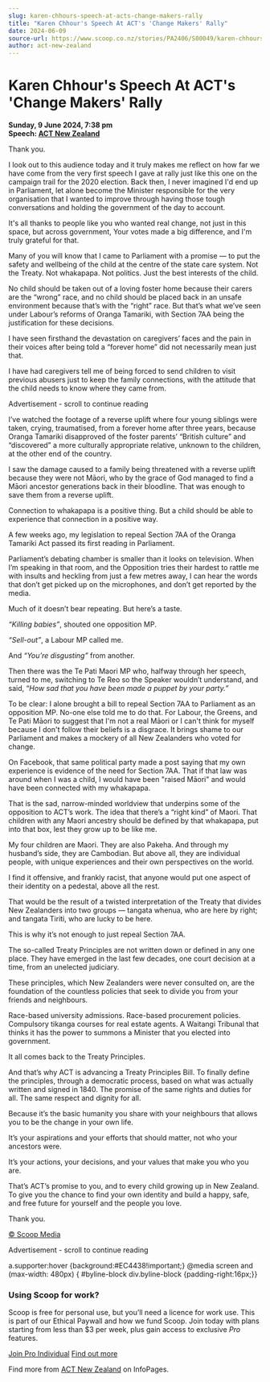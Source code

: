 ```yaml
---
slug: karen-chhours-speech-at-acts-change-makers-rally
title: "Karen Chhour's Speech At ACT's 'Change Makers' Rally"
date: 2024-06-09
source-url: https://www.scoop.co.nz/stories/PA2406/S00049/karen-chhours-speech-at-acts-change-makers-rally.htm
author: act-new-zealand
---
```

Karen Chhour's Speech At ACT's 'Change Makers' Rally
====================================================

**Sunday, 9 June 2024, 7:38 pm**  
**Speech: [ACT New Zealand](https://info.scoop.co.nz/ACT_New_Zealand)**

Thank you.

I look out to this audience today and it truly makes me reflect on how far we have come from the very first speech I gave at rally just like this one on the campaign trail for the 2020 election. Back then, I never imagined I'd end up in Parliament, let alone become the Minister responsible for the very organisation that I wanted to improve through having those tough conversations and holding the government of the day to account.

It's all thanks to people like you who wanted real change, not just in this space, but across government, Your votes made a big difference, and I'm truly grateful for that.

Many of you will know that I came to Parliament with a promise — to put the safety and wellbeing of the child at the centre of the state care system. Not the Treaty. Not whakapapa. Not politics. Just the best interests of the child.

No child should be taken out of a loving foster home because their carers are the “wrong” race, and no child should be placed back in an unsafe environment because that’s with the “right” race. But that’s what we’ve seen under Labour’s reforms of Oranga Tamariki, with Section 7AA being the justification for these decisions.

I have seen firsthand the devastation on caregivers’ faces and the pain in their voices after being told a “forever home” did not necessarily mean just that.

I have had caregivers tell me of being forced to send children to visit previous abusers just to keep the family connections, with the attitude that the child needs to know where they came from.

Advertisement - scroll to continue reading





I’ve watched the footage of a reverse uplift where four young siblings were taken, crying, traumatised, from a forever home after three years, because Oranga Tamariki disapproved of the foster parents’ “British culture” and “discovered” a more culturally appropriate relative, unknown to the children, at the other end of the country.

I saw the damage caused to a family being threatened with a reverse uplift because they were not Māori, who by the grace of God managed to find a Māori ancestor generations back in their bloodline. That was enough to save them from a reverse uplift.

Connection to whakapapa is a positive thing. But a child should be able to experience that connection in a positive way.

A few weeks ago, my legislation to repeal Section 7AA of the Oranga Tamariki Act passed its first reading in Parliament.

Parliament’s debating chamber is smaller than it looks on television. When I’m speaking in that room, and the Opposition tries their hardest to rattle me with insults and heckling from just a few metres away, I can hear the words that don’t get picked up on the microphones, and don’t get reported by the media.

Much of it doesn’t bear repeating. But here’s a taste.

_“Killing babies”_, shouted one opposition MP.

_“Sell-out”_, a Labour MP called me.

And _“You’re disgusting”_ from another.

Then there was the Te Pati Maori MP who, halfway through her speech, turned to me, switching to Te Reo so the Speaker wouldn’t understand, and said, “_How sad that you have been made a puppet by your party.”_

To be clear: I alone brought a bill to repeal Section 7AA to Parliament as an opposition MP. No-one else told me to do that. For Labour, the Greens, and Te Pati Māori to suggest that I'm not a real Māori or I can't think for myself because I don't follow their beliefs is a disgrace. It brings shame to our Parliament and makes a mockery of all New Zealanders who voted for change.

On Facebook, that same political party made a post saying that my own experience is evidence of the need for Section 7AA. That if that law was around when I was a child, I would have been "raised Māori" and would have been connected with my whakapapa.

That is the sad, narrow-minded worldview that underpins some of the opposition to ACT’s work. The idea that there’s a “right kind” of Maori. That children with any Maori ancestry should be defined by that whakapapa, put into that box, lest they grow up to be like me.

My four children are Maori. They are also Pakeha. And through my husband’s side, they are Cambodian. But above all, they are individual people, with unique experiences and their own perspectives on the world.

I find it offensive, and frankly racist, that anyone would put one aspect of their identity on a pedestal, above all the rest.

That would be the result of a twisted interpretation of the Treaty that divides New Zealanders into two groups — tangata whenua, who are here by right; and tangata Tiriti, who are lucky to be here.

This is why it’s not enough to just repeal Section 7AA.

The so-called Treaty Principles are not written down or defined in any one place. They have emerged in the last few decades, one court decision at a time, from an unelected judiciary.

These principles, which New Zealanders were never consulted on, are the foundation of the countless policies that seek to divide you from your friends and neighbours.

Race-based university admissions. Race-based procurement policies. Compulsory tikanga courses for real estate agents. A Waitangi Tribunal that thinks it has the power to summons a Minister that you elected into government.

It all comes back to the Treaty Principles.

And that’s why ACT is advancing a Treaty Principles Bill. To finally define the principles, through a democratic process, based on what was actually written and signed in 1840. The promise of the same rights and duties for all. The same respect and dignity for all.

Because it’s the basic humanity you share with your neighbours that allows you to be the change in your own life.

It’s your aspirations and your efforts that should matter, not who your ancestors were.

It’s your actions, your decisions, and your values that make you who you are.

That’s ACT’s promise to you, and to every child growing up in New Zealand. To give you the chance to find your own identity and build a happy, safe, and free future for yourself and the people you love.

Thank you.

[© Scoop Media](http://www.scoop.co.nz/about/terms.html)  

Advertisement - scroll to continue reading



a.supporter:hover {background:#EC4438!important;} @media screen and (max-width: 480px) { #byline-block div.byline-block {padding-right:16px;}}

### Using Scoop for work?

Scoop is free for personal use, but you’ll need a licence for work use. This is part of our Ethical Paywall and how we fund Scoop. Join today with plans starting from less than $3 per week, plus gain access to exclusive _Pro_ features.  
  
[Join Pro Individual](https://pro.scoop.co.nz/Individual/?from=ProIn24) [Find out more](https://pro.scoop.co.nz/using-scoop-for-work/?from=ProIn24)

Find more from [ACT New Zealand](https://info.scoop.co.nz/ACT_New_Zealand) on InfoPages.